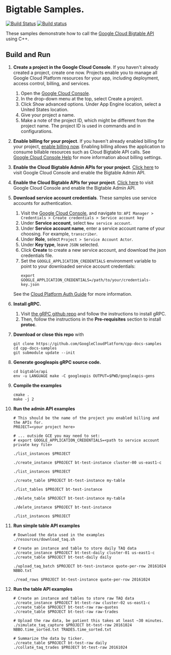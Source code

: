 # Bigtable Samples.

[![Build Status](https://travis-ci.org/coryan/cpp-docs-samples.svg?branch=master)](https://travis-ci.org/coryan/cpp-docs-samples) [![Build status](https://ci.appveyor.com/api/projects/status/51melcqj0g1whoug?svg=true)](https://ci.appveyor.com/project/coryan/cpp-docs-samples) 

These samples demonstrate how to call the [Google Cloud Bigtable API](https://cloud.google.com/bigtable/) using C++.

## Build and Run

1.  **Create a project in the Google Cloud Console**.
    If you haven't already created a project, create one now. Projects enable
    you to manage all Google Cloud Platform resources for your app, including
    deployment, access control, billing, and services.
    1.  Open the [Google Cloud Console](https://console.cloud.google.com/).
    1.  In the drop-down menu at the top, select Create a project.
    1.  Click Show advanced options. Under App Engine location, select a
        United States location.
    1.  Give your project a name.
    1.  Make a note of the project ID, which might be different from the project
        name. The project ID is used in commands and in configurations.

1.  **Enable billing for your project**.
    If you haven't already enabled billing for your project, [enable billing now](https://console.cloud.google.com/project/_/settings).
    Enabling billing allows the application to consume billable resources such
    as Cloud Bigtable API calls.
    See [Google Cloud Console Help](https://support.google.com/cloud/answer/6288653) for more information about billing settings.

1.  **Enable the Cloud Bigtable Admin APIs for your project**.
    [Click here](https://console.cloud.google.com/flows/enableapi?apiid=bigtableadmin&showconfirmation=true) to visit Google Cloud Console and enable the Bigtable Admin API.

1.  **Enable the Cloud Bigtable APIs for your project**.
    [Click here](https://console.cloud.google.com/flows/enableapi?apiid=bigtable&showconfirmation=true) to visit Google Cloud Console and enable the Bigtable Admin API.

1.  **Download service account credentials**.
    These samples use service accounts for authentication.
    1.  Visit the [Google Cloud Console](http://cloud.google.com/console), and navigate to:
    `API Manager > Credentials > Create credentials > Service account key`
    1.  Under **Service account**, select `New service account`.
    1.  Under **Service account name**, enter a service account name of your choosing.  For example, `transcriber`.
    1.  Under **Role**, select `Project > Service Account Actor`.
    1.  Under **Key type**, leave `JSON` selected.
    1.  Click **Create** to create a new service account, and download the json credentials file.
    1.  Set the `GOOGLE_APPLICATION_CREDENTIALS` environment variable to point to your downloaded service account credentials:
        ```
        export GOOGLE_APPLICATION_CREDENTIALS=/path/to/your/credentials-key.json
        ```
    See the [Cloud Platform Auth Guide](https://cloud.google.com/docs/authentication#developer_workflow) for more information.

1.  **Install gRPC.**
    1.  Visit [the gRPC github repo](https://github.com/grpc/grpc) and follow the instructions to install gRPC.
    1.  Then, follow the instructions in the **Pre-requisites** section to install **protoc**.

1.  **Download or close this repo** with
    ```console
    git clone https://github.com/GoogleCloudPlatform/cpp-docs-samples
    cd cpp-docs-samples
    git submodule update --init
    ```

1.  **Generate googleapis gRPC source code.**
    ```console
    cd bigtable/api
    env -u LANGUAGE make -C googleapis OUTPUT=$PWD/googleapis-gens
    ```

1.  **Compile the examples**
    ```console
    cmake .
    make -j 2
    ```

1.  **Run the admin API examples**
    ```console
    # This should be the name of the project you enabled billing and the APIs for.
    PROJECT=<your project here>

    # ... outside GCE you may need to set:
    # export GOOGLE_APPLICATION_CREDENTIALS=<path to service account private key file>

    ./list_instances $PROJECT

    ./create_instance $PROJECT bt-test-instance cluster-00 us-east1-c

    ./list_instances $PROJECT

    ./create_table $PROJECT bt-test-instance my-table

    ./list_tables $PROJECT bt-test-instance

    ./delete_table $PROJECT bt-test-instance my-table

    ./delete_instance $PROJECT bt-test-instance

    ./list_instances $PROJECT
    ```

1.  **Run simple table API examples**
    ```console
    # Download the data used in the examples
    ./resources/download_taq.sh

    # Create an instance and table to store daily TAQ data
    ./create_instance $PROJECT bt-test-daily cluster-01 us-east1-c
    ./create_table $PROJECT bt-test-daily daily

    ./upload_taq_batch $PROJECT bt-test-instance quote-per-row 20161024 NBBO.txt

    ./read_rows $PROJECT bt-test-instance quote-per-row 20161024
    ```

1.  **Run the table API examples**
    ```console
    # Create an instance and tables to store raw TAQ data
    ./create_instance $PROJECT bt-test-raw cluster-02 us-east1-c
    ./create_table $PROJECT bt-test-raw raw-quotes
    ./create_table $PROJECT bt-test-raw raw-trades

    # Upload the raw data, be patient this takes at least ~30 minutes.
    ./simulate_taq_capture $PROJECT bt-test-raw 20161024 NBBO.time_sorted.txt TRADES.time_sorted.txt

    # Summarize the data by ticker.
    ./create_table $PROJECT bt-test-raw daily
    ./collate_taq_trades $PROJECT bt-test-raw 20161024
    ```
